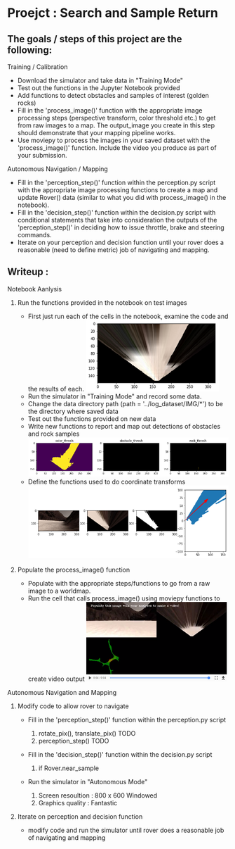 # Proejct : Search and Sample Return


The goals / steps of this project are the following:
--------------------------------

Training / Calibration

- Download the simulator and take data in "Training Mode"
- Test out the functions in the Jupyter Notebook provided
- Add functions to detect obstacles and samples of interest (golden rocks)
- Fill in the 'process_image()' function with the appropriate image processing 
  steps (perspective transform, color threshold etc.)   to get from raw images to a map. 
  The output_image you create in this step should demonstrate that your mapping pipeline works.
- Use moviepy to process the images in your saved dataset with the 'process_image()' function. 
  Include the video you produce as part of your submission.

Autonomous Navigation / Mapping

- Fill in the 'perception_step()' function within the perception.py script with the 
  appropriate image processing functions to create a map and update Rover() data 
  (similar to what you did with process_image() in the notebook).
- Fill in the 'decision_step()' function within the decision.py script with 
  conditional statements that take into consideration the outputs of the 'perception_step()' 
  in deciding how to issue throttle, brake and steering commands.
- Iterate on your perception and decision function until your rover does a reasonable 
  (need to define metric) job of navigating and mapping.


Writeup :
--------------------------------

Notebook Aanlysis

  1. Run the functions provided in the notebook on test images

      - First just run each of the cells in the notebook, examine the code and the results of each.
        ![warped](/misc/0601warped.png)
      - Run the simulator in "Training Mode" and record some data. 
      - Change the data directory path (path = '../log_dataset/IMG/*') to be the directory where saved data
      - Test out the functions provided on new data
      - Write new functions to report and map out detections of obstacles and rock samples
          ![rock_tresh](/misc/0601rock_tresh.png)
      - Define the functions used to do coordinate transforms
          ![polar](/misc/0601polar.png)

  2. Populate the process_image() function

      - Populate with the appropriate steps/functions to go from a raw image to a worldmap.
      - Run the cell that calls process_image() using moviepy functions to create video output
        ![process](/misc/0601process.png)

Autonomous Navigation and Mapping

  1. Modify code to allow rover to navigate

      - Fill in the 'perception_step()' function within the perception.py script
      
          1) rotate_pix(), translate_pix() TODO
          2) perception_step() TODO
          
      - Fill in the 'decision_step()' function within the decision.py script
      
          1) if Rover.near_sample 
      
      - Run the simulator in "Autonomous Mode"
      
          1) Screen resoultion : 800 x 600 Windowed
          2) Graphics quality : Fantastic

  2. Iterate on perception and decision function

      - modify code and run the simulator until  rover does a reasonable job of navigating and mapping
  

